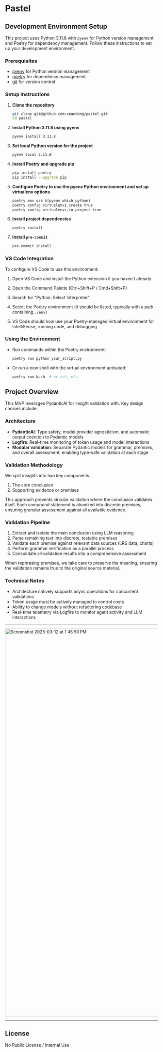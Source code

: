 # Pastel

## Development Environment Setup

This project uses Python 3.11.8 with `pyenv` for Python version management and Poetry for dependency management. Follow these instructions to set up your development environment.

### Prerequisites

- [pyenv](https://github.com/pyenv/pyenv) for Python version management
- [poetry](https://python-poetry.org) for dependency management
- [git](https://git-scm.com) for version control

### Setup Instructions

1. **Clone the repository**

   ```bash
   git clone git@github.com:xmandeng/pastel.git
   cd pastel
   ```

2. **Install Python 3.11.8 using pyenv**

   ```bash
   pyenv install 3.11.8
   ```

3. **Set local Python version for the project**

   ```bash
   pyenv local 3.11.8
   ```

4. **Install Poetry and upgrade pip**

   ```bash
   pip install poetry
   pip install --upgrade pip
   ```

5. **Configure Poetry to use the pyenv Python environment and set up virtualenv options**

   ```bash
   poetry env use $(pyenv which python)
   poetry config virtualenvs.create true
   poetry config virtualenvs.in-project true
   ```

6. **Install project dependencies**

   ```bash
   poetry install
   ```

7. **Install `pre-commit`**

   ```bash
   pre-commit install
   ```

### VS Code Integration

To configure VS Code to use this environment:

1. Open VS Code and install the Python extension if you haven't already

2. Open the Command Palette (Ctrl+Shift+P / Cmd+Shift+P)

3. Search for "Python: Select Interpreter"

4. Select the Poetry environment (it should be listed, typically with a path containing `.venv`)

5. VS Code should now use your Poetry-managed virtual environment for IntelliSense, running code, and debugging

### Using the Environment

- Run commands within the Poetry environment:
  ```bash
  poetry run python your_script.py
  ```

- Or run a new shell with the virtual environment activated:
  ```bash
  poetry run bash  # or zsh, etc.
  ```

## Project Overview

This MVP leverages PydanticAI for insight validation with. Key design choices include:

### Architecture

- **PydanticAI**: Type safety, model provider agnosticism, and automatic output coercion to Pydantic models
- **Logfire**: Real-time monitoring of token usage and model interactions
- **Modular validation**: Separate Pydantic models for grammar, premises, and overall assessment, enabling type-safe validation at each stage

### Validation Methodology

We split insights into two key components:
1. The core conclusion
2. Supporting evidence or premises

This approach prevents circular validation where the conclusion validates itself. Each compound statement is atomized into discrete premises, ensuring granular assessment against all available evidence.

### Validation Pipeline

1. Extract and isolate the main conclusion using LLM reasoning
2. Parse remaining text into discrete, testable premises
3. Validate each premise against relevant data sources (LRS data, charts)
4. Perform grammar verification as a parallel process
5. Consolidate all validation results into a comprehensive assessment

When rephrasing premises, we take care to preserve the meaning, ensuring the validation remains true to the original source material.

### Technical Notes

- Architecture natively supports async operations for concurrent validations
- Token usage must be actively managed to control costs
- Ability to change models without refactoring codebase
- Real-time telemetry via Logfire to monitor agent activity and LLM interactions

***

<img width="1278" alt="Screenshot 2025-03-12 at 1 45 50 PM" src="https://github.com/user-attachments/assets/4ba35e2f-a65e-40d7-8e5d-494862621474" />

***

## License

No Public License / Internal Use
